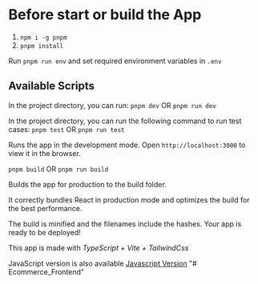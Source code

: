 # Before start or build the App

1. `npm i -g pnpm`
2. `pnpm install`

Run `pnpm run env` and set required environment variables in `.env`

## Available Scripts

In the project directory, you can run:
`pnpm dev` OR `pnpm run dev`

In the project directory, you can run the following command to run test cases:
`pnpm test` OR `pnpm run test`

Runs the app in the development mode.
Open `http://localhost:3000` to view it in the browser.

`pnpm build` OR `pnpm run build`

Builds the app for production to the build folder.

It correctly bundles React in production mode and optimizes the build for the best performance.

The build is minified and the filenames include the hashes.
Your app is ready to be deployed!

This app is made with _TypeScript + Vite + TailwindCss_

JavaScript version is also available
[Javascript Version](https://github.com/abdullahjavaid86/react-boilerplate-with-vite-tailwind)
"# Ecommerce_Frontend" 
